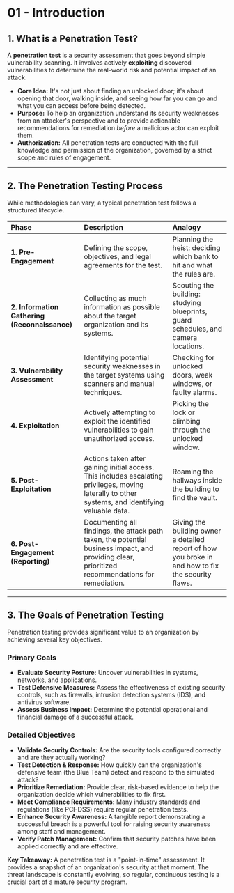 # 01 - Introduction

## 1. What is a Penetration Test?

A **penetration test** is a security assessment that goes beyond simple vulnerability scanning. It involves actively **exploiting** discovered vulnerabilities to determine the real-world risk and potential impact of an attack.

*   **Core Idea:** It's not just about finding an unlocked door; it's about opening that door, walking inside, and seeing how far you can go and what you can access before being detected.
*   **Purpose:** To help an organization understand its security weaknesses from an attacker's perspective and to provide actionable recommendations for remediation *before* a malicious actor can exploit them.
*   **Authorization:** All penetration tests are conducted with the full knowledge and permission of the organization, governed by a strict scope and rules of engagement.

---

## 2. The Penetration Testing Process

While methodologies can vary, a typical penetration test follows a structured lifecycle.

| Phase | Description | Analogy |
| :--- | :--- | :--- |
| **1. Pre-Engagement** | Defining the scope, objectives, and legal agreements for the test. | Planning the heist: deciding which bank to hit and what the rules are. |
| **2. Information Gathering (Reconnaissance)**| Collecting as much information as possible about the target organization and its systems. | Scouting the building: studying blueprints, guard schedules, and camera locations. |
| **3. Vulnerability Assessment**| Identifying potential security weaknesses in the target systems using scanners and manual techniques. | Checking for unlocked doors, weak windows, or faulty alarms. |
| **4. Exploitation** | Actively attempting to exploit the identified vulnerabilities to gain unauthorized access. | Picking the lock or climbing through the unlocked window. |
| **5. Post-Exploitation**| Actions taken after gaining initial access. This includes escalating privileges, moving laterally to other systems, and identifying valuable data. | Roaming the hallways inside the building to find the vault. |
| **6. Post-Engagement (Reporting)**| Documenting all findings, the attack path taken, the potential business impact, and providing clear, prioritized recommendations for remediation. | Giving the building owner a detailed report of how you broke in and how to fix the security flaws. |

---

## 3. The Goals of Penetration Testing

Penetration testing provides significant value to an organization by achieving several key objectives.

### Primary Goals
*   **Evaluate Security Posture:** Uncover vulnerabilities in systems, networks, and applications.
*   **Test Defensive Measures:** Assess the effectiveness of existing security controls, such as firewalls, intrusion detection systems (IDS), and antivirus software.
*   **Assess Business Impact:** Determine the potential operational and financial damage of a successful attack.

### Detailed Objectives
*   **Validate Security Controls:** Are the security tools configured correctly and are they actually working?
*   **Test Detection & Response:** How quickly can the organization's defensive team (the Blue Team) detect and respond to the simulated attack?
*   **Prioritize Remediation:** Provide clear, risk-based evidence to help the organization decide which vulnerabilities to fix first.
*   **Meet Compliance Requirements:** Many industry standards and regulations (like PCI-DSS) require regular penetration tests.
*   **Enhance Security Awareness:** A tangible report demonstrating a successful breach is a powerful tool for raising security awareness among staff and management.
*   **Verify Patch Management:** Confirm that security patches have been applied correctly and are effective.

**Key Takeaway:** A penetration test is a "point-in-time" assessment. It provides a snapshot of an organization's security at that moment. The threat landscape is constantly evolving, so regular, continuous testing is a crucial part of a mature security program.
